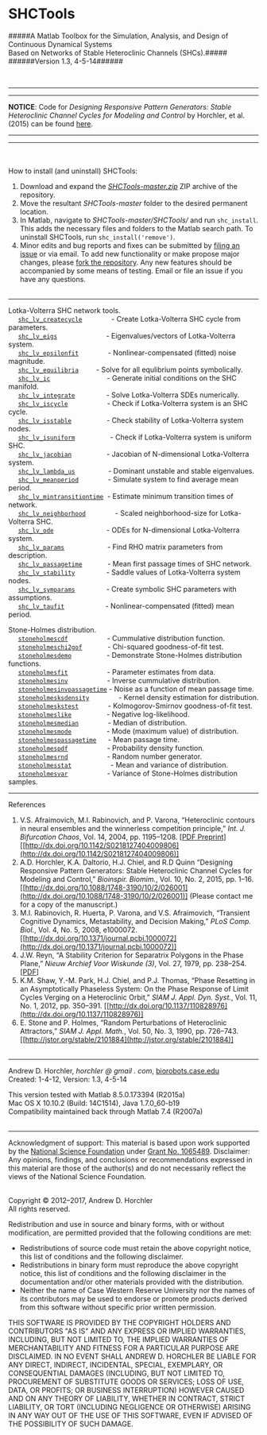 SHCTools
========
#####A Matlab Toolbox for the Simulation, Analysis, and Design of Continuous Dynamical Systems Based&nbsp;on&nbsp;Networks&nbsp;of&nbsp;Stable&nbsp;Heteroclinic&nbsp;Channels&nbsp;(SHCs).#####
######Version 1.3, 4-5-14######

&nbsp;  

--------
--------

**NOTICE**: Code for *Designing Responsive Pattern Generators: Stable Heteroclinic Channel Cycles for Modeling and Control* by Horchler, et al. (2015) can be found [here](https://github.com/horchler/SHCTools/tree/SHC-Design-Paper).

--------
--------

&nbsp;  
&nbsp;  
How to install (and uninstall) SHCTools:  
 1. Download and expand the *[SHCTools-master.zip](https://github.com/horchler/SHCTools/archive/master.zip)* ZIP archive of the repository.  
 2. Move the resultant *SHCTools-master* folder to the desired permanent location.  
 3. In Matlab, navigate to *SHCTools-master/SHCTools/* and run ```shc_install```. This adds the necessary files and folders to the Matlab search path. To uninstall SHCTools, run ```shc_install('remove')```.  
 4. Minor edits and bug reports and fixes can be submitted by [filing an issue](https://github.com/horchler/SHCTools/issues) or via email. To add new functionality or make propose major changes, please [fork the repository](https://help.github.com/articles/fork-a-repo). Any new features should be accompanied by some means of testing. Email or file an issue if you have any questions.  
&nbsp;  

--------

Lotka-Volterra SHC network tools.  
&nbsp;&nbsp;&nbsp;&nbsp;&nbsp;[```shc_lv_createcycle```](https://github.com/horchler/SHCTools/blob/master/SHCTools/shc_lv_createcycle.m)&nbsp;&nbsp;&nbsp;&nbsp;&nbsp;&nbsp;&nbsp;&nbsp;&nbsp;&nbsp;&nbsp;&nbsp;&nbsp;&nbsp;&nbsp;- Create Lotka-Volterra SHC cycle from parameters.  
&nbsp;&nbsp;&nbsp;&nbsp;&nbsp;[```shc_lv_eigs```](https://github.com/horchler/SHCTools/blob/master/SHCTools/shc_lv_eigs.m)&nbsp;&nbsp;&nbsp;&nbsp;&nbsp;&nbsp;&nbsp;&nbsp;&nbsp;&nbsp;&nbsp;&nbsp;&nbsp;&nbsp;&nbsp;&nbsp;&nbsp;&nbsp;&nbsp;&nbsp;&nbsp;&nbsp;&nbsp;&nbsp;&nbsp;- Eigenvalues/vectors of Lotka-Volterra system.  
&nbsp;&nbsp;&nbsp;&nbsp;&nbsp;[```shc_lv_epsilonfit```](https://github.com/horchler/SHCTools/blob/master/SHCTools/shc_lv_epsilonfit.m)&nbsp;&nbsp;&nbsp;&nbsp;&nbsp;&nbsp;&nbsp;&nbsp;&nbsp;&nbsp;&nbsp;&nbsp;&nbsp;&nbsp;&nbsp;- Nonlinear-compensated (fitted) noise magnitude.  
&nbsp;&nbsp;&nbsp;&nbsp;&nbsp;[```shc_lv_equilibria```](https://github.com/horchler/SHCTools/blob/master/SHCTools/shc_lv_equilibria.m)&nbsp;&nbsp;&nbsp;&nbsp;&nbsp;&nbsp;&nbsp;&nbsp;&nbsp;- Solve for all equlibrium points symbolically.  
&nbsp;&nbsp;&nbsp;&nbsp;&nbsp;[```shc_lv_ic```](https://github.com/horchler/SHCTools/blob/master/SHCTools/shc_lv_ic.m)&nbsp;&nbsp;&nbsp;&nbsp;&nbsp;&nbsp;&nbsp;&nbsp;&nbsp;&nbsp;&nbsp;&nbsp;&nbsp;&nbsp;&nbsp;&nbsp;&nbsp;&nbsp;&nbsp;&nbsp;&nbsp;&nbsp;&nbsp;&nbsp;&nbsp;&nbsp;&nbsp;&nbsp;&nbsp;- Generate initial conditions on the SHC manifold.  
&nbsp;&nbsp;&nbsp;&nbsp;&nbsp;[```shc_lv_integrate```](https://github.com/horchler/SHCTools/blob/master/SHCTools/shc_lv_integrate.m)&nbsp;&nbsp;&nbsp;&nbsp;&nbsp;&nbsp;&nbsp;&nbsp;&nbsp;&nbsp;&nbsp;&nbsp;&nbsp;&nbsp;&nbsp;&nbsp;- Solve Lotka-Volterra SDEs numerically.  
&nbsp;&nbsp;&nbsp;&nbsp;&nbsp;[```shc_lv_iscycle```](https://github.com/horchler/SHCTools/blob/master/SHCTools/shc_lv_iscycle.m)&nbsp;&nbsp;&nbsp;&nbsp;&nbsp;&nbsp;&nbsp;&nbsp;&nbsp;&nbsp;&nbsp;&nbsp;&nbsp;&nbsp;&nbsp;&nbsp;&nbsp;&nbsp;&nbsp;&nbsp;- Check if Lotka-Volterra system is an SHC cycle.  
&nbsp;&nbsp;&nbsp;&nbsp;&nbsp;[```shc_lv_isstable```](https://github.com/horchler/SHCTools/blob/master/SHCTools/shc_lv_isstable.m)&nbsp;&nbsp;&nbsp;&nbsp;&nbsp;&nbsp;&nbsp;&nbsp;&nbsp;&nbsp;&nbsp;&nbsp;&nbsp;&nbsp;&nbsp;&nbsp;&nbsp;&nbsp;- Check stability of Lotka-Volterra system nodes.  
&nbsp;&nbsp;&nbsp;&nbsp;&nbsp;[```shc_lv_isuniform```](https://github.com/horchler/SHCTools/blob/master/SHCTools/shc_lv_isuniform.m)&nbsp;&nbsp;&nbsp;&nbsp;&nbsp;&nbsp;&nbsp;&nbsp;&nbsp;&nbsp;&nbsp;&nbsp;&nbsp;&nbsp;&nbsp;&nbsp;&nbsp;&nbsp;- Check if Lotka-Volterra system is uniform SHC.  
&nbsp;&nbsp;&nbsp;&nbsp;&nbsp;[```shc_lv_jacobian```](https://github.com/horchler/SHCTools/blob/master/SHCTools/shc_lv_jacobian.m)&nbsp;&nbsp;&nbsp;&nbsp;&nbsp;&nbsp;&nbsp;&nbsp;&nbsp;&nbsp;&nbsp;&nbsp;&nbsp;&nbsp;&nbsp;&nbsp;&nbsp;&nbsp;- Jacobian of N-dimensional Lotka-Volterra system.  
&nbsp;&nbsp;&nbsp;&nbsp;&nbsp;[```shc_lv_lambda_us```](https://github.com/horchler/SHCTools/blob/master/SHCTools/shc_lv_lambda_us.m)&nbsp;&nbsp;&nbsp;&nbsp;&nbsp;&nbsp;&nbsp;&nbsp;&nbsp;&nbsp;&nbsp;&nbsp;&nbsp;&nbsp;&nbsp;&nbsp;&nbsp;- Dominant unstable and stable eigenvalues.  
&nbsp;&nbsp;&nbsp;&nbsp;&nbsp;[```shc_lv_meanperiod```](https://github.com/horchler/SHCTools/blob/master/SHCTools/shc_lv_meanperiod.m)&nbsp;&nbsp;&nbsp;&nbsp;&nbsp;&nbsp;&nbsp;&nbsp;&nbsp;&nbsp;&nbsp;&nbsp;&nbsp;&nbsp;&nbsp;- Simulate system to find average mean period.  
&nbsp;&nbsp;&nbsp;&nbsp;&nbsp;[```shc_lv_mintransitiontime```](https://github.com/horchler/SHCTools/blob/master/SHCTools/shc_lv_mintransitiontime.m)&nbsp;&nbsp;- Estimate minimum transition times of network.  
&nbsp;&nbsp;&nbsp;&nbsp;&nbsp;[```shc_lv_neighborhood```](https://github.com/horchler/SHCTools/blob/master/SHCTools/shc_lv_neighborhood.m)&nbsp;&nbsp;&nbsp;&nbsp;&nbsp;&nbsp;&nbsp;&nbsp;&nbsp;&nbsp;&nbsp;&nbsp;&nbsp;&nbsp;&nbsp;- Scaled neighborhood-size for Lotka-Volterra SHC.  
&nbsp;&nbsp;&nbsp;&nbsp;&nbsp;[```shc_lv_ode```](https://github.com/horchler/SHCTools/blob/master/SHCTools/shc_lv_ode.m)&nbsp;&nbsp;&nbsp;&nbsp;&nbsp;&nbsp;&nbsp;&nbsp;&nbsp;&nbsp;&nbsp;&nbsp;&nbsp;&nbsp;&nbsp;&nbsp;&nbsp;&nbsp;&nbsp;&nbsp;&nbsp;&nbsp;&nbsp;&nbsp;&nbsp;&nbsp;&nbsp;- ODEs for N-dimensional Lotka-Volterra system.  
&nbsp;&nbsp;&nbsp;&nbsp;&nbsp;[```shc_lv_params```](https://github.com/horchler/SHCTools/blob/master/SHCTools/shc_lv_params.m)&nbsp;&nbsp;&nbsp;&nbsp;&nbsp;&nbsp;&nbsp;&nbsp;&nbsp;&nbsp;&nbsp;&nbsp;&nbsp;&nbsp;&nbsp;&nbsp;&nbsp;&nbsp;&nbsp;&nbsp;&nbsp;&nbsp;- Find RHO matrix parameters from description.  
&nbsp;&nbsp;&nbsp;&nbsp;&nbsp;[```shc_lv_passagetime```](https://github.com/horchler/SHCTools/blob/master/SHCTools/shc_lv_passagetime.m)&nbsp;&nbsp;&nbsp;&nbsp;&nbsp;&nbsp;&nbsp;&nbsp;&nbsp;&nbsp;&nbsp;&nbsp;&nbsp;- Mean first passage times of SHC network.  
&nbsp;&nbsp;&nbsp;&nbsp;&nbsp;[```shc_lv_stability```](https://github.com/horchler/SHCTools/blob/master/SHCTools/shc_lv_stability.m)&nbsp;&nbsp;&nbsp;&nbsp;&nbsp;&nbsp;&nbsp;&nbsp;&nbsp;&nbsp;&nbsp;&nbsp;&nbsp;&nbsp;&nbsp;&nbsp;- Saddle values of Lotka-Volterra system nodes.  
&nbsp;&nbsp;&nbsp;&nbsp;&nbsp;[```shc_lv_symparams```](https://github.com/horchler/SHCTools/blob/master/SHCTools/shc_lv_symparams.m)&nbsp;&nbsp;&nbsp;&nbsp;&nbsp;&nbsp;&nbsp;&nbsp;&nbsp;&nbsp;&nbsp;&nbsp;&nbsp;&nbsp;&nbsp;&nbsp;- Create symbolic SHC parameters with assumptions.  
&nbsp;&nbsp;&nbsp;&nbsp;&nbsp;[```shc_lv_taufit```](https://github.com/horchler/SHCTools/blob/master/SHCTools/shc_lv_taufit.m)&nbsp;&nbsp;&nbsp;&nbsp;&nbsp;&nbsp;&nbsp;&nbsp;&nbsp;&nbsp;&nbsp;&nbsp;&nbsp;&nbsp;&nbsp;&nbsp;&nbsp;&nbsp;&nbsp;&nbsp;&nbsp;- Nonlinear-compensated (fitted) mean period.

Stone-Holmes distribution.  
&nbsp;&nbsp;&nbsp;&nbsp;&nbsp;[```stoneholmescdf```](https://github.com/horchler/SHCTools/blob/master/SHCTools/stoneholmes/stoneholmescdf.m)&nbsp;&nbsp;&nbsp;&nbsp;&nbsp;&nbsp;&nbsp;&nbsp;&nbsp;&nbsp;&nbsp;&nbsp;&nbsp;&nbsp;&nbsp;&nbsp;&nbsp;&nbsp;&nbsp;&nbsp;- Cummulative distribution function.  
&nbsp;&nbsp;&nbsp;&nbsp;&nbsp;[```stoneholmeschi2gof```](https://github.com/horchler/SHCTools/blob/master/SHCTools/stoneholmes/stoneholmeschi2gof.m)&nbsp;&nbsp;&nbsp;&nbsp;&nbsp;&nbsp;&nbsp;&nbsp;&nbsp;&nbsp;&nbsp;&nbsp;&nbsp;- Chi-squared goodness-of-fit test.  
&nbsp;&nbsp;&nbsp;&nbsp;&nbsp;[```stoneholmesdemo```](https://github.com/horchler/SHCTools/blob/master/SHCTools/stoneholmes/stoneholmesdemo.m)&nbsp;&nbsp;&nbsp;&nbsp;&nbsp;&nbsp;&nbsp;&nbsp;&nbsp;&nbsp;&nbsp;&nbsp;&nbsp;&nbsp;&nbsp;&nbsp;&nbsp;&nbsp;- Demonstrate Stone-Holmes distribution functions.  
&nbsp;&nbsp;&nbsp;&nbsp;&nbsp;[```stoneholmesfit```](https://github.com/horchler/SHCTools/blob/master/SHCTools/stoneholmes/stoneholmesfit.m)&nbsp;&nbsp;&nbsp;&nbsp;&nbsp;&nbsp;&nbsp;&nbsp;&nbsp;&nbsp;&nbsp;&nbsp;&nbsp;&nbsp;&nbsp;&nbsp;&nbsp;&nbsp;&nbsp;&nbsp;- Parameter estimates from data.  
&nbsp;&nbsp;&nbsp;&nbsp;&nbsp;[```stoneholmesinv```](https://github.com/horchler/SHCTools/blob/master/SHCTools/stoneholmes/stoneholmesinv.m)&nbsp;&nbsp;&nbsp;&nbsp;&nbsp;&nbsp;&nbsp;&nbsp;&nbsp;&nbsp;&nbsp;&nbsp;&nbsp;&nbsp;&nbsp;&nbsp;&nbsp;&nbsp;&nbsp;&nbsp;- Inverse cummulative distribution.  
&nbsp;&nbsp;&nbsp;&nbsp;&nbsp;[```stoneholmesinvpassagetime```](https://github.com/horchler/SHCTools/blob/master/SHCTools/stoneholmes/stoneholmesinvpassagetime.m)&nbsp;- Noise as a function of mean passage time.  
&nbsp;&nbsp;&nbsp;&nbsp;&nbsp;[```stoneholmesksdensity```](https://github.com/horchler/SHCTools/blob/master/SHCTools/stoneholmes/stoneholmesksdensity.m)&nbsp;&nbsp;&nbsp;&nbsp;&nbsp;&nbsp;&nbsp;&nbsp;&nbsp;&nbsp;&nbsp;&nbsp;&nbsp;&nbsp;&nbsp;- Kernel density estimation for distribution.  
&nbsp;&nbsp;&nbsp;&nbsp;&nbsp;[```stoneholmeskstest```](https://github.com/horchler/SHCTools/blob/master/SHCTools/stoneholmes/stoneholmeskstest.m)&nbsp;&nbsp;&nbsp;&nbsp;&nbsp;&nbsp;&nbsp;&nbsp;&nbsp;&nbsp;&nbsp;&nbsp;&nbsp;&nbsp;&nbsp;- Kolmogorov-Smirnov goodness-of-fit test.  
&nbsp;&nbsp;&nbsp;&nbsp;&nbsp;[```stoneholmeslike```](https://github.com/horchler/SHCTools/blob/master/SHCTools/stoneholmes/stoneholmeslike.m)&nbsp;&nbsp;&nbsp;&nbsp;&nbsp;&nbsp;&nbsp;&nbsp;&nbsp;&nbsp;&nbsp;&nbsp;&nbsp;&nbsp;&nbsp;&nbsp;&nbsp;&nbsp;- Negative log-likelihood.  
&nbsp;&nbsp;&nbsp;&nbsp;&nbsp;[```stoneholmesmedian```](https://github.com/horchler/SHCTools/blob/master/SHCTools/stoneholmes/stoneholmesmedian.m)&nbsp;&nbsp;&nbsp;&nbsp;&nbsp;&nbsp;&nbsp;&nbsp;&nbsp;&nbsp;&nbsp;&nbsp;&nbsp;&nbsp;&nbsp;- Median of distribution.   
&nbsp;&nbsp;&nbsp;&nbsp;&nbsp;[```stoneholmesmode```](https://github.com/horchler/SHCTools/blob/master/SHCTools/stoneholmes/stoneholmesmode.m)&nbsp;&nbsp;&nbsp;&nbsp;&nbsp;&nbsp;&nbsp;&nbsp;&nbsp;&nbsp;&nbsp;&nbsp;&nbsp;&nbsp;&nbsp;&nbsp;&nbsp;&nbsp;- Mode (maximum value) of distribution.  
&nbsp;&nbsp;&nbsp;&nbsp;&nbsp;[```stoneholmespassagetime```](https://github.com/horchler/SHCTools/blob/master/SHCTools/stoneholmes/stoneholmespassagetime.m)&nbsp;&nbsp;&nbsp;&nbsp;&nbsp;&nbsp;- Mean passage time.  
&nbsp;&nbsp;&nbsp;&nbsp;&nbsp;[```stoneholmespdf```](https://github.com/horchler/SHCTools/blob/master/SHCTools/stoneholmes/stoneholmespdf.m)&nbsp;&nbsp;&nbsp;&nbsp;&nbsp;&nbsp;&nbsp;&nbsp;&nbsp;&nbsp;&nbsp;&nbsp;&nbsp;&nbsp;&nbsp;&nbsp;&nbsp;&nbsp;&nbsp;&nbsp;- Probability density function.  
&nbsp;&nbsp;&nbsp;&nbsp;&nbsp;[```stoneholmesrnd```](https://github.com/horchler/SHCTools/blob/master/SHCTools/stoneholmes/stoneholmesrnd.m)&nbsp;&nbsp;&nbsp;&nbsp;&nbsp;&nbsp;&nbsp;&nbsp;&nbsp;&nbsp;&nbsp;&nbsp;&nbsp;&nbsp;&nbsp;&nbsp;&nbsp;&nbsp;&nbsp;&nbsp;- Random number generator.  
&nbsp;&nbsp;&nbsp;&nbsp;&nbsp;[```stoneholmesstat```](https://github.com/horchler/SHCTools/blob/master/SHCTools/stoneholmes/stoneholmesstat.m)&nbsp;&nbsp;&nbsp;&nbsp;&nbsp;&nbsp;&nbsp;&nbsp;&nbsp;&nbsp;&nbsp;&nbsp;&nbsp;&nbsp;&nbsp;&nbsp;&nbsp;&nbsp;&nbsp;&nbsp;- Mean and variance of distribution.  
&nbsp;&nbsp;&nbsp;&nbsp;&nbsp;[```stoneholmesvar```](https://github.com/horchler/SHCTools/blob/master/SHCTools/stoneholmes/stoneholmesvar.m)&nbsp;&nbsp;&nbsp;&nbsp;&nbsp;&nbsp;&nbsp;&nbsp;&nbsp;&nbsp;&nbsp;&nbsp;&nbsp;&nbsp;&nbsp;&nbsp;&nbsp;&nbsp;&nbsp;&nbsp;- Variance of Stone-Holmes distribution samples.
&nbsp;  

--------

References  
 1. V.S. Afraimovich, M.I. Rabinovich, and P. Varona, &#8220;Heteroclinic contours in neural ensembles and the winnerless competition principle,&#8221; *Int. J. Bifurcation Chaos*, Vol. 14, 2004, pp. 1195&ndash;1208. [[PDF Preprint](http://arxiv.org/abs/nlin/0304016)] [[http://dx.doi.org/10.1142/S0218127404009806](http://dx.doi.org/10.1142/S0218127404009806)]  
 2. A.D. Horchler, K.A. Daltorio, H.J. Chiel, and R.D Quinn &#8220;Designing Responsive Pattern Generators: Stable Heteroclinic Channel Cycles for Modeling and Control,&#8221; *Bioinspir. Biomim.*, Vol. 10, No. 2, 2015, pp. 1&ndash;16. [[http://dx.doi.org/10.1088/1748-3190/10/2/026001](http://dx.doi.org/10.1088/1748-3190/10/2/026001)] (Please contact me for a copy of the manuscript.)  
 3. M.I. Rabinovich, R. Huerta, P. Varona, and V.S. Afraimovich, &#8220;Transient Cognitive Dynamics, Metastability, and Decision Making,&#8221; *PLoS Comp. Biol.*, Vol. 4, No. 5, 2008, e1000072. [[http://dx.doi.org/10.1371/journal.pcbi.1000072](http://dx.doi.org/10.1371/journal.pcbi.1000072)]  
 4. J.W. Reyn, &#8220;A Stability Criterion for Separatrix Polygons in the Phase Plane,&#8221; *Nieuw Archief Voor Wiskunde (3)*, Vol. 27, 1979, pp. 238&ndash;254. [[PDF](https://github.com/horchler/SHCTools/blob/master/references/reyn_criterion_1979.pdf?raw=true)]  
 5. K.M. Shaw, Y.-M. Park, H.J. Chiel, and P.J. Thomas, &#8220;Phase Resetting in an Asymptotically Phaseless System: On the Phase Response of Limit Cycles Verging on a Heteroclinic Orbit,&#8221; *SIAM J. Appl. Dyn. Syst.*, Vol. 11, No. 1, 2012, pp. 350&ndash;391. [[http://dx.doi.org/10.1137/110828976](http://dx.doi.org/10.1137/110828976)]  
 6. E. Stone and P. Holmes, &#8220;Random Perturbations of Heteroclinic Attractors,&#8221; *SIAM J. Appl. Math.*, Vol. 50, No. 3, 1990, pp. 726&ndash;743. [[http://jstor.org/stable/2101884](http://jstor.org/stable/2101884)]  
&nbsp;  

--------

Andrew D. Horchler, *horchler @ gmail . com*, [biorobots.case.edu](http://biorobots.case.edu/)  
Created: 1-4-12, Version: 1.3, 4-5-14  

This version tested with Matlab 8.5.0.173394 (R2015a)  
Mac OS X 10.10.2 (Build: 14C1514), Java 1.7.0_60-b19  
Compatibility maintained back through Matlab 7.4 (R2007a)  
&nbsp;  

--------

Acknowledgment of support: This material is based upon work supported by the [National Science Foundation](http://www.nsf.gov/) under [Grant No.&nbsp;1065489](http://www.nsf.gov/awardsearch/showAward.do?AwardNumber=1065489). Disclaimer: Any opinions, findings, and conclusions or recommendations expressed in this material are those of the author(s) and do not necessarily reflect the views of the National Science Foundation.  
&nbsp;  

Copyright &copy; 2012&ndash;2017, Andrew D. Horchler  
All rights reserved.  

Redistribution and use in source and binary forms, with or without modification, are permitted provided that the following conditions are met:
 * Redistributions of source code must retain the above copyright notice, this list of conditions and the following disclaimer.
 * Redistributions in binary form must reproduce the above copyright notice, this list of conditions and the following disclaimer in the documentation and/or other materials provided with the distribution.
 * Neither the name of Case Western Reserve University nor the names of its contributors may be used to endorse or promote products derived from this software without specific prior written permission.

THIS SOFTWARE IS PROVIDED BY THE COPYRIGHT HOLDERS AND CONTRIBUTORS "AS IS" AND ANY EXPRESS OR IMPLIED WARRANTIES, INCLUDING, BUT NOT LIMITED TO, THE IMPLIED WARRANTIES OF MERCHANTABILITY AND FITNESS FOR A PARTICULAR PURPOSE ARE DISCLAIMED. IN NO EVENT SHALL ANDREW D. HORCHLER BE LIABLE FOR ANY DIRECT, INDIRECT, INCIDENTAL, SPECIAL, EXEMPLARY, OR CONSEQUENTIAL DAMAGES (INCLUDING, BUT NOT LIMITED TO, PROCUREMENT OF SUBSTITUTE GOODS OR SERVICES; LOSS OF USE, DATA, OR PROFITS; OR BUSINESS INTERRUPTION) HOWEVER CAUSED AND ON ANY THEORY OF LIABILITY, WHETHER IN CONTRACT, STRICT LIABILITY, OR TORT (INCLUDING NEGLIGENCE OR OTHERWISE) ARISING IN ANY WAY OUT OF THE USE OF THIS SOFTWARE, EVEN IF ADVISED OF THE POSSIBILITY OF SUCH DAMAGE.
